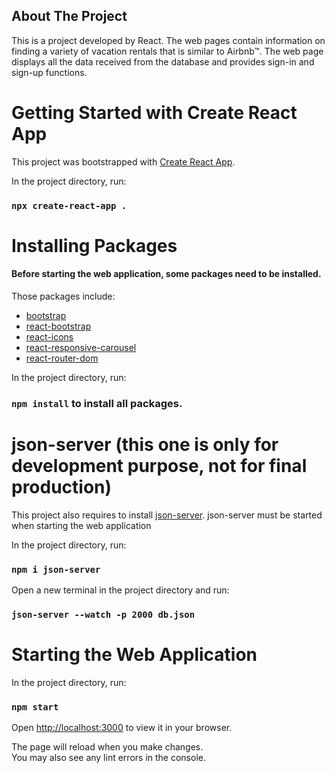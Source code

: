 ## About The Project
This is a project developed by React. The web pages contain information on finding a variety of vacation rentals that is similar to Airbnb™. The web page displays all the data received from the database and provides sign-in and sign-up functions.


# Getting Started with Create React App

This project was bootstrapped with [Create React App](https://github.com/facebook/create-react-app).


In the project directory, run:

### `npx create-react-app .`


# Installing Packages
#### Before starting the web application, some packages need to be installed.

Those packages include:
- [bootstrap](https://www.npmjs.com/package/bootstrap)
- [react-bootstrap](https://www.npmjs.com/package/react-bootstrap)
- [react-icons](https://www.npmjs.com/package/react-icons)
- [react-responsive-carousel](https://www.npmjs.com/package/react-responsive-carousel)
- [react-router-dom](https://www.npmjs.com/package/react-router-dom)

In the project directory, run: 
### `npm install` to install all packages.


# json-server (this one is only for development purpose, not for final production)
This project also requires to install [json-server](https://www.npmjs.com/package/json-server). json-server must be started when starting the web application

In the project directory, run:

### `npm i json-server`

Open a new terminal in the project directory and run:

### `json-server --watch -p 2000 db.json`


# Starting the Web Application

In the project directory, run:

### `npm start`

Open [http://localhost:3000](http://localhost:3000) to view it in your browser.

The page will reload when you make changes.\
You may also see any lint errors in the console.


